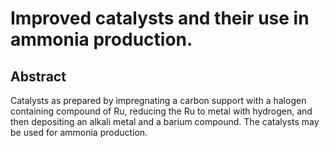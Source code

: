 # Improved catalysts and their use in ammonia production.

## Abstract
Catalysts as prepared by impregnating a carbon support with a halogen containing compound of Ru, reducing the Ru to metal with hydrogen, and then depositing an alkali metal and a barium compound. The catalysts may be used for ammonia production.